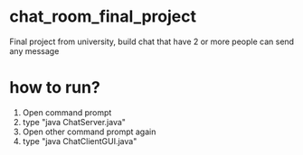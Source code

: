 # chat_room_final_project
Final project from university, build chat that have 2 or more people can send any message

# how to run?
1. Open command prompt
2. type "java ChatServer.java"
3. Open other command prompt again
4. type "java ChatClientGUI.java"